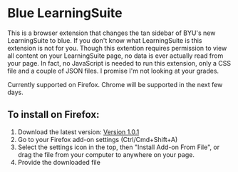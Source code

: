 # Blue LearningSuite #
This is a browser extension that changes the tan sidebar of BYU's new LearningSuite to blue. If you don't know what LearningSuite is this extension is not for you.
Though this extention requires permission to view all content on your LearningSuite page, no data is ever actually read from your page. In fact, no JavaScript is needed to run this extension, only a CSS file and a couple of JSON files. I promise I'm not looking at your grades.

Currently supported on Firefox. Chrome will be supported in the next few days.

## To install on Firefox: ##
1. Download the latest version: <a href="https://github.com/arnpag/Blue_LearningSuite/blob/main/versions/learningsuite-1.-.1-fx.xpi?raw=true" download="learningsuite-1.-.1-fx.xpi">Version 1.0.1</a>
2. Go to your Firefox add-on settings (Ctrl/Cmd+Shift+A)
3. Select the settings icon in the top, then "Install Add-on From File", or drag the file from your computer to anywhere on your page.
4. Provide the downloaded file
